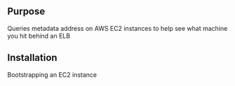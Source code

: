 Purpose
-------------------------
Queries metadata address on AWS EC2 instances to help see what machine you hit behind an ELB


Installation
-------------------------
Bootstrapping an EC2 instance


